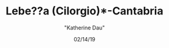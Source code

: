 ---
id: '5'
title: Lebe??a (Cilorgio)*-Cantabria
date: 02/14/19
categories: '"Guadalupe"'
author: '"Katherine Dau"'
Lat: '43.215367'
Lng: "-4.590585"
description: Iglesia de Santa Mar??a
permalink: "/places/5.html"
layout: post
---
